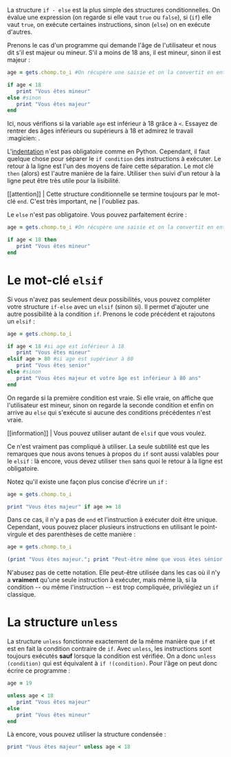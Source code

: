 La structure `if - else` est la plus simple des structures conditionnelles. On évalue une expression (on regarde si elle vaut `true` ou `false`), si (`if`) elle vaut `true`, on exécute certaines instructions, sinon (`else`) on en exécute d'autres.

Prenons le cas d'un programme qui demande l'âge de l'utilisateur et nous dit s'il est majeur ou mineur. S'il a moins de 18 ans, il est mineur, sinon il est majeur :

```ruby
age = gets.chomp.to_i #On récupère une saisie et on la convertit en entier

if age < 18
   print "Vous êtes mineur"
else #sinon
   print "Vous êtes majeur"
end
```

Ici, nous vérifions si la variable `age` est inférieur à 18 grâce à `<`. Essayez de rentrer des âges inférieurs ou supérieurs à 18 et admirez le travail :magicien: .  

L'[indentation](http://fr.wikipedia.org/wiki/Style_d%27indentation) n'est pas obligatoire comme en Python. 
Cependant, il faut quelque chose pour séparer le `if condition` des instructions à exécuter. Le retour à la ligne est l'un des moyens de faire cette séparation. Le mot clé `then` (alors) est l'autre manière de la faire. Utiliser `then` suivi d'un retour à la ligne peut être très utile pour la lisibilité. 

[[attention]]
| Cette structure conditionnelle se termine toujours par le mot-clé `end`. C'est très important, ne 
| l'oubliez pas.

Le `else` n'est pas obligatoire. Vous pouvez parfaitement écrire :

```ruby
age = gets.chomp.to_i #On récupère une saisie et on la convertit en entier

if age < 18 then
   print "Vous êtes mineur"
end
``` 

# Le mot-clé `elsif`

Si vous n'avez pas seulement deux possibilités, vous pouvez compléter votre structure `if-else` avec un `elsif` (sinon si). Il permet d'ajouter une autre possibilité à la condition `if`. Prenons le code précédent et rajoutons un `elsif` :

```ruby
age = gets.chomp.to_i

if age < 18 #si age est inférieur à 18
   print "Vous êtes mineur"
elsif age > 80 #si age est supérieur à 80
   print "Vous êtes senior"
else #sinon
   print "Vous êtes majeur et votre âge est inférieur à 80 ans"
end
```

On regarde si la première condition est vraie. Si elle vraie, on affiche que l'utilisateur est mineur, sinon on regarde la seconde condition et enfin on arrive au `else` qui s'exécute si aucune des conditions précédentes n'est vraie.

[[information]]
| Vous pouvez utiliser autant de `elsif` que vous voulez.

Ce n'est vraiment pas compliqué à utiliser. La seule subtilité est que les remarques que nous avons tenues à propos du `if` sont aussi valables pour le `elsif` : là encore, vous devez utiliser `then` sans quoi le retour à la ligne est obligatoire.

Notez qu'il existe une façon plus concise d'écrire un `if` :

```ruby
age = gets.chomp.to_i

print "Vous êtes majeur" if age >= 18 
```

Dans ce cas, il n'y a pas de `end` et l'instruction à exécuter doit être unique. Cependant, vous pouvez placer plusieurs instructions en utilisant le point-virgule et des parenthèses de cette manière :

```ruby
age = gets.chomp.to_i

(print "Vous êtes majeur."; print "Peut-être même que vous êtes sénior.") if age >= 18 
```
 
N'abusez pas de cette notation. Elle peut-être utilisée dans les cas où il n'y a **vraiment** qu'une seule instruction à exécuter, mais même là, si la condition -- ou même l'instruction -- est trop compliquée, privilégiez un `if` classique.
 
# La structure `unless`

La structure `unless` fonctionne exactement de la même manière que `if` et est en fait la condition contraire de `if`. Avec `unless`, les instructions sont toujours exécutés **sauf** lorsque la condition est vérifiée. On a donc `unless (condition)` qui est équivalent à `if !(condition)`. Pour l'âge on peut donc écrire ce programme :

```ruby
age = 19

unless age < 18
   print "Vous êtes majeur"
else
   print "Vous êtes mineur"
end
```

Là encore, vous pouvez utiliser la structure condensée :

```ruby
print "Vous êtes majeur" unless age < 18 
```